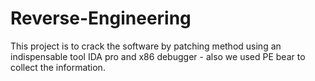 # Reverse-Engineering
This project is to crack the software by patching method using an indispensable tool IDA pro and x86 debugger - also we used PE bear to collect the information.

